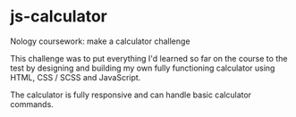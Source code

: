 # js-calculator

Nology coursework: make a calculator challenge

This challenge was to put everything I'd learned so far on the course to the test by designing and building my own fully functioning calculator using HTML, CSS / SCSS and JavaScript.

The calculator is fully responsive and can handle basic calculator commands.

